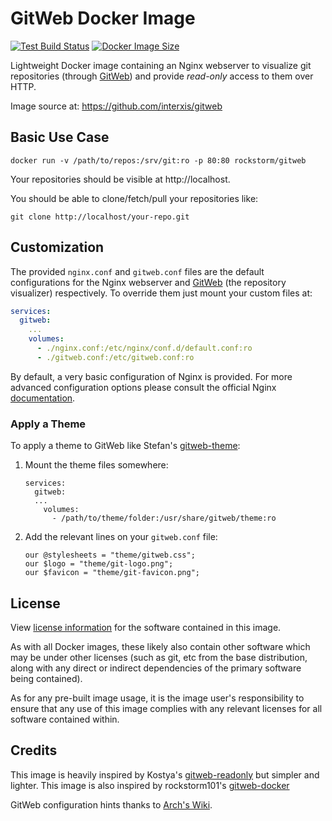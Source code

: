 # GitWeb Docker Image
[![Test Build Status][b1]][bl]
[![Docker Image Size][b2]][bl]

Lightweight Docker image containing an Nginx webserver to visualize
git repositories (through [GitWeb][1]) and provide *read-only* access
to them over HTTP.

Image source at: https://github.com/interxis/gitweb

[1]: https://git-scm.com/book/en/v2/Git-on-the-Server-GitWeb


## Basic Use Case

```
docker run -v /path/to/repos:/srv/git:ro -p 80:80 rockstorm/gitweb
```

Your repositories should be visible at http://localhost.

You should be able to clone/fetch/pull your repositories like:

```
git clone http://localhost/your-repo.git
```


## Customization

The provided `nginx.conf` and `gitweb.conf` files are the default
configurations for the Nginx webserver and [GitWeb][1] (the
repository visualizer) respectively. To override them just mount your
custom files at:

```yaml
services:
  gitweb:
    ...
    volumes:
      - ./nginx.conf:/etc/nginx/conf.d/default.conf:ro
      - ./gitweb.conf:/etc/gitweb.conf:ro
```

By default, a very basic configuration of Nginx is provided. For more
advanced configuration options please consult the official Nginx
[documentation][2].

[2]: https://www.nginx.com/resources/admin-guide


### Apply a Theme

To apply a theme to GitWeb like Stefan's [gitweb-theme][3]:

 1. Mount the theme files somewhere:

    ```
    services:
      gitweb:
      ...
        volumes:
          - /path/to/theme/folder:/usr/share/gitweb/theme:ro
    ```

 2. Add the relevant lines on your `gitweb.conf` file:
 
    ```
    our @stylesheets = "theme/gitweb.css";
    our $logo = "theme/git-logo.png";
    our $favicon = "theme/git-favicon.png";
    ```
 
[3]: https://github.com/kogakure/gitweb-theme


## License

View [license information][4] for the software contained in this
image.

As with all Docker images, these likely also contain other software
which may be under other licenses (such as git, etc from the base
distribution, along with any direct or indirect dependencies of the
primary software being contained).

As for any pre-built image usage, it is the image user's
responsibility to ensure that any use of this image complies with any
relevant licenses for all software contained within.

[4]: https://github.com/interxis/gitweb/blob/master/LICENSE


## Credits

This image is heavily inspired by Kostya's [gitweb-readonly][5] but
simpler and lighter.
This image is also inspired by rockstorm101's [gitweb-docker][6]

GitWeb configuration hints thanks to [Arch's Wiki][7].

[5]: https://github.com/KostyaEsmukov/docker-gitweb-readonly
[6]: https://github.com/rockstorm101/gitweb-docker
[7]: https://wiki.archlinux.org/title/gitweb#Nginx


[b1]: https://img.shields.io/github/actions/workflow/status/interxis/gitweb/test-build.yml?branch=master
[bl]: https://hub.docker.com/r/interxis/gitweb
[b2]: https://img.shields.io/docker/image-size/interxis/gitweb/latest?logo=docker
